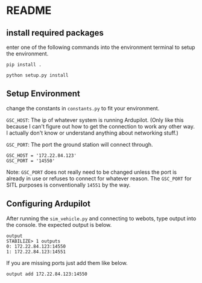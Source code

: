 # README
## install required packages
enter one of the following commands into the environment terminal to setup the environment.
~~~
pip install .
~~~
~~~
python setup.py install
~~~
## Setup Environment
change the constants in `constants.py` to fit your environment.

`GSC_HOST`: The ip of whatever system is running Ardupilot. (Only like this because I can't figure out how to get
the connection to work any other way. I actually don't know or understand anything about networking stuff.)

`GSC_PORT`: The port the ground station will connect through.
~~~
GSC_HOST = '172.22.84.123'
GSC_PORT = '14550'
~~~
Note: `GSC_PORT` does not really need to be changed unless the port is already in use or refuses to connect for 
whatever reason. The `GSC_PORT` for SITL purposes is conventionally `14551` by the way.
## Configuring Ardupilot
After running the `sim_vehicle.py` and connecting to webots, type output into the console. the expected output
is below.
~~~
output
STABILIZE> 1 outputs
0: 172.22.84.123:14550
1: 172.22.84.123:14551
~~~
If you are missing ports just add them like below.
~~~
output add 172.22.84.123:14550
~~~